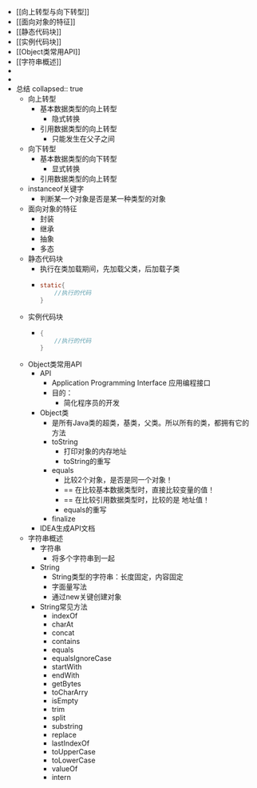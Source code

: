 - [[向上转型与向下转型]]
- [[面向对象的特征]]
- [[静态代码块]]
- [[实例代码块]]
- [[Object类常用API]]
- [[字符串概述]]
-
-
- 总结
  collapsed:: true
	- 向上转型
		- 基本数据类型的向上转型
			- 隐式转换
		- 引用数据类型的向上转型
			- 只能发生在父子之间
	- 向下转型
		- 基本数据类型的向下转型
			- 显式转换
		- 引用数据类型的向上转型
	- instanceof关键字
		- 判断某一个对象是否是某一种类型的对象
	- 面向对象的特征
		- 封装
		- 继承
		- 抽象
		- 多态
	- 静态代码块
		- 执行在类加载期间，先加载父类，后加载子类
		- ```java
		  static{
		      //执行的代码
		  }
		  ```
	- 实例代码块
		- ```java
		  {
		      //执行的代码
		  }
		  ```
	- Object类常用API
		- API
			- Application Programming Interface 应用编程接口
			- 目的：
				- 简化程序员的开发
		- Object类
			- 是所有Java类的超类，基类，父类。所以所有的类，都拥有它的方法
			- toString
				- 打印对象的内存地址
				- toString的重写
			- equals
				- 比较2个对象，是否是同一个对象！
				- == 在比较基本数据类型时，直接比较变量的值！
				- == 在比较引用数据类型时，比较的是 地址值！
				- equals的重写
			- finalize
		- IDEA生成API文档
	- 字符串概述
		- 字符串
			- 将多个字符串到一起
		- String
			- String类型的字符串：长度固定，内容固定
			- 字面量写法
			- 通过new关键创建对象
		- String常见方法
			- indexOf
			- charAt
			- concat
			- contains
			- equals
			- equalsIgnoreCase
			- startWith
			- endWith
			- getBytes
			- toCharArry
			- isEmpty
			- trim
			- split
			- substring
			- replace
			- lastIndexOf
			- toUpperCase
			- toLowerCase
			- valueOf
			- intern